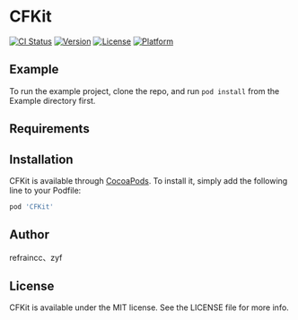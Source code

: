 # CFKit

[![CI Status](https://img.shields.io/travis/refraincc/CFKit.svg?style=flat)](https://travis-ci.org/refraincc/CFKit)
[![Version](https://img.shields.io/cocoapods/v/CFKit.svg?style=flat)](https://cocoapods.org/pods/CFKit)
[![License](https://img.shields.io/cocoapods/l/CFKit.svg?style=flat)](https://cocoapods.org/pods/CFKit)
[![Platform](https://img.shields.io/cocoapods/p/CFKit.svg?style=flat)](https://cocoapods.org/pods/CFKit)

## Example

To run the example project, clone the repo, and run `pod install` from the Example directory first.

## Requirements

## Installation

CFKit is available through [CocoaPods](https://cocoapods.org). To install
it, simply add the following line to your Podfile:

```ruby
pod 'CFKit'
```

## Author

refraincc、zyf

## License

CFKit is available under the MIT license. See the LICENSE file for more info.


